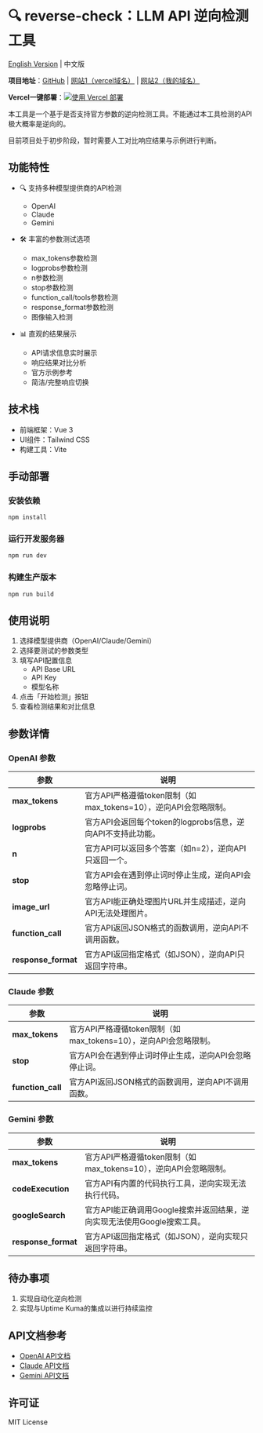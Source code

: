 # 🔍 reverse-check：LLM API 逆向检测工具

[English Version](./README_EN.md) | 中文版

**项目地址**：[GitHub](https://github.com/star5o/reverse-check) | [网站1（vercel域名）](https://reverse-check.vercel.app/) | [网站2（我的域名）](https://reverse-check.no-reverse-api.com)

**Vercel一键部署**：[![使用 Vercel 部署](https://vercel.com/button)](https://vercel.com/new/clone?repository-url=https://github.com/star5o/Freverse-check&project-name=reverse-check&repository-name=reverse-check)

本工具是一个基于是否支持官方参数的逆向检测工具。不能通过本工具检测的API极大概率是逆向的。

目前项目处于初步阶段，暂时需要人工对比响应结果与示例进行判断。

## 功能特性

- 🔍 支持多种模型提供商的API检测
  - OpenAI
  - Claude
  - Gemini

- 🛠 丰富的参数测试选项
  - max_tokens参数检测
  - logprobs参数检测
  - n参数检测
  - stop参数检测
  - function_call/tools参数检测
  - response_format参数检测
  - 图像输入检测

- 📊 直观的结果展示
  - API请求信息实时展示
  - 响应结果对比分析
  - 官方示例参考
  - 简洁/完整响应切换

## 技术栈

- 前端框架：Vue 3
- UI组件：Tailwind CSS
- 构建工具：Vite

## 手动部署

### 安装依赖

```bash
npm install
```

### 运行开发服务器

```bash
npm run dev
```

### 构建生产版本

```bash
npm run build
```

## 使用说明

1. 选择模型提供商（OpenAI/Claude/Gemini）
2. 选择要测试的参数类型
3. 填写API配置信息
   - API Base URL
   - API Key
   - 模型名称
4. 点击「开始检测」按钮
5. 查看检测结果和对比信息

## 参数详情

### OpenAI 参数

| **参数**     | **说明**                                                           |
|------------------|--------------------------------------------------------------------------|
| **max_tokens**   | 官方API严格遵循token限制（如max_tokens=10），逆向API会忽略限制。 |
| **logprobs**     | 官方API会返回每个token的logprobs信息，逆向API不支持此功能。 |
| **n**            | 官方API可以返回多个答案（如n=2），逆向API只返回一个。 |
| **stop**         | 官方API会在遇到停止词时停止生成，逆向API会忽略停止词。 |
| **image_url**    | 官方API能正确处理图片URL并生成描述，逆向API无法处理图片。 |
| **function_call**| 官方API返回JSON格式的函数调用，逆向API不调用函数。 |
| **response_format**| 官方API返回指定格式（如JSON），逆向API只返回字符串。 |

### Claude 参数

| **参数**     | **说明**                                                           |
|------------------|--------------------------------------------------------------------------|
| **max_tokens**   | 官方API严格遵循token限制（如max_tokens=10），逆向API会忽略限制。 |
| **stop**         | 官方API会在遇到停止词时停止生成，逆向API会忽略停止词。 |
| **function_call**| 官方API返回JSON格式的函数调用，逆向API不调用函数。 |

### Gemini 参数

| **参数**     | **说明**                                                           |
|------------------|--------------------------------------------------------------------------|
| **max_tokens**   | 官方API严格遵循token限制（如max_tokens=10），逆向API会忽略限制。 |
| **codeExecution**| 官方API有内置的代码执行工具，逆向实现无法执行代码。 |
| **googleSearch** | 官方API能正确调用Google搜索并返回结果，逆向实现无法使用Google搜索工具。 |
| **response_format**| 官方API返回指定格式（如JSON），逆向实现只返回字符串。 |

## 待办事项

1. 实现自动化逆向检测
2. 实现与Uptime Kuma的集成以进行持续监控

## API文档参考

- [OpenAI API文档](https://platform.openai.com/docs/api-reference/chat)
- [Claude API文档](https://docs.anthropic.com/en/api/messages)
- [Gemini API文档](https://ai.google.dev/gemini-api/docs)

## 许可证

MIT License